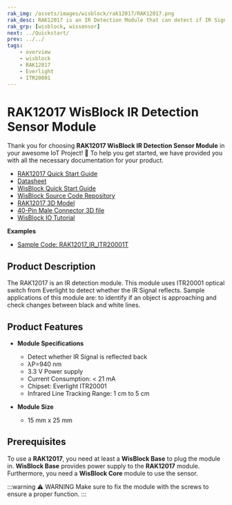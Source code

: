 ```yaml
---
rak_img: /assets/images/wisblock/rak12017/RAK12017.png
rak_desc: RAK12017 is an IR Detection Module that can detect if IR Signal is reflected back.
rak_grp: [wisblock, wissensor]
next: ../Quickstart/
prev: ../../
tags:
    - overview
    - wisblock
    - RAK12017
    - Everlight
    - ITR20001
---
```



# RAK12017 WisBlock IR Detection Sensor Module

Thank you for choosing **RAK12017 WisBlock IR Detection Sensor Module** in your awesome IoT Project! 🎉 To help you get started, we have provided you with all the necessary documentation for your product.

* [RAK12017 Quick Start Guide](../Quickstart/)
* [Datasheet](../Datasheet/)
* <a href="../../Quickstart/" target="_blank">WisBlock Quick Start Guide</a>
* [WisBlock Source Code Repository](https://github.com/RAKWireless/WisBlock/)
* [RAK12017 3D Model](https://downloads.rakwireless.com/3D_File/WisBlock/3D_RAK12017.stp)
* [40-Pin Male Connector 3D file](https://downloads.rakwireless.com/3D_File/Accessory/WisConnector/M40S1003K6M.stp)
* [WisBlock IO Tutorial](https://docs.rakwireless.com/Knowledge-Hub/Learn/WisBlock-IO-Tutorial/)

**Examples**

* [Sample Code: RAK12017_IR_ITR20001T](https://github.com/RAKWireless/WisBlock/tree/master/examples/common/IO/RAK12017_IR_ITR20001T)

## Product Description

The RAK12017 is an IR detection module. This module uses ITR20001 optical switch from Everlight to detect whether the IR Signal reflects. Sample applications of this module are: to identify if an object is approaching and check changes between black and white lines.


## Product Features

* **Module Specifications**
    * Detect whether IR Signal is reflected back
    * λP=940&nbsp;nm
    * 3.3&nbsp;V Power supply
    * Current Consumption: < 21&nbsp;mA
    * Chipset: Everlight ITR20001
    * Infrared Line Tracking Range: 1&nbsp;cm to 5&nbsp;cm

* **Module Size**
    * 15&nbsp;mm x 25&nbsp;mm

## Prerequisites

To use a **RAK12017**, you need at least a **WisBlock Base** to plug the module in. **WisBlock Base** provides power supply to the **RAK12017** module. Furthermore, you need a **WisBlock Core** module to use the sensor.

:::warning ⚠️ WARNING
Make sure to fix the module with the screws to ensure a proper function.
:::
